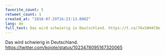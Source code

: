 ```yaml
---
favorite_count: 5
retweet_count: 1
created_at: "2018-07-29T16:23:13.000Z"
lang: de
full_text: Das wird schwierig in Deutschland. https://t.co/7AxS0H4C9e
---
```


Das wird schwierig in Deutschland.
<https://twitter.com/kojote/status/1023478095167320065>
